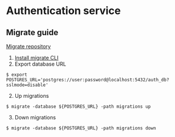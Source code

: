 # Authentication service

## Migrate guide
[Migrate repository](https://github.com/golang-migrate/migrate)
1. [Install migrate CLI](https://github.com/golang-migrate/migrate/tree/master/cmd/migrate)
2. Export database URL
```shell
$ export POSTGRES_URL='postgres://user:password@localhost:5432/auth_db?sslmode=disable' 
```
2. Up migrations
```shell
$ migrate -database ${POSTGRES_URL} -path migrations up
```
3. Down migrations
```shell
$ migrate -database ${POSTGRES_URL} -path migrations down
```